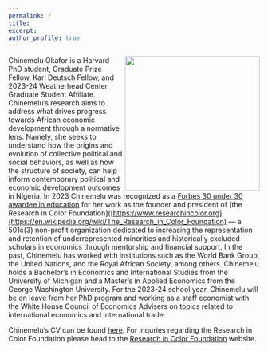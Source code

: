 ```yaml
---
permalink: /
title:
excerpt:
author_profile: true 
---
```

<img align="right" width="270" height="270" src="https://politics.princeton.edu/sites/default/files/styles/square/public/images/chine_headshot_new.jpg?h=97d761eb&itok=qMU0oj2J">

Chinemelu Okafor is a Harvard PhD student, Graduate Prize Fellow, Karl Deutsch Fellow, and 2023-24 Weatherhead Center Graduate Student Affiliate. Chinemelu’s research aims to address what drives progress towards African economic development through a normative lens. Namely, she seeks to understand how the origins and evolution of collective political and social behaviors, as well as how the structure of society, can help inform contemporary political and economic development outcomes in Nigeria. In 2023 Chinemelu was recognized as a [Forbes 30 under 30 awardee in education](https://www.forbes.com/profile/chinemelu-okafor/?sh=2b41c5928d20https://www.forbes.com/profile/chinemelu-okafor/?sh=2b41c5928d20) for her work as the founder and president of [the Research in Color Foundation]([https://www.researchincolor.org](https://en.wikipedia.org/wiki/The_Research_in_Color_Foundation) — a 501c(3) non-profit organization dedicated to increasing the representation and retention of underrepresented minorities and historically excluded scholars in economics through mentorship and financial support. In the past, Chinemelu has worked with institutions such as the World Bank Group, the United Nations, and the Royal African Society, among others. Chinemelu holds a Bachelor’s in Economics and International Studies from the University of Michigan and a Master’s in Applied Economics from the George Washington University. For the 2023-24 school year, Chinemelu will be on leave from her PhD program and working as a staff economist with the White House Council of Economics Advisers on topics related to international economics and international trade.

Chinemelu’s CV can be found [here](https://chinemeluokafor.github.io/CV/). For inquries regarding the Research in Color Foundation please head to the [Research in Color Foundation](https://www.researchincolor.org/contact-the-team) website.
